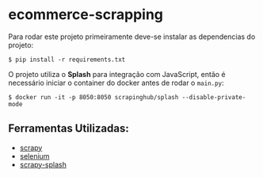 # ecommerce-scrapping
Para rodar este projeto primeiramente deve-se instalar as dependencias do projeto:
```
$ pip install -r requirements.txt
```
O projeto utiliza o **Splash** para integração com JavaScript, então é necessário iniciar o container do docker antes de rodar o `main.py`:
``` 
$ docker run -it -p 8050:8050 scrapinghub/splash --disable-private-mode
```

## Ferramentas Utilizadas:
- [scrapy](https://github.com/scrapy/scrapy)
- [selenium](https://github.com/SeleniumHQ/selenium)
- [scrapy-splash](https://github.com/scrapy-plugins/scrapy-splash)
